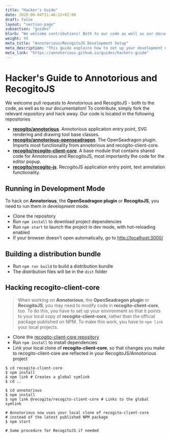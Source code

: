 ```yaml
---
title: "Hacker's Guide"
date: 2020-06-04T11:46:22+02:00
draft: false
layout: "section-page"
subsection: "guides"
blurb: "We welcome contributions! Both to our code as well as our documentation. This guide explains how to set up your development environment for hacking Annotorious or RecogitoJS."
weight: 99
meta_title: "Annotorious/RecogitoJS Development Setup"
meta_description: "This guide explains how to set up your development environment for hacking Annotorious or RecogitoJS."
meta_link: "https://annotorious.github.io/guides/hackers-guide"
---
```


# Hacker's Guide to Annotorious and RecogitoJS

We welcome pull requests to Annotorious and RecogitoJS - both to the code, as well as to our documentation! To contribute,
simply fork the relevant repository and hack away. Our code is located in the following repositories

- __[recogito/annotorious](https://github.com/recogito/annotorious)__. Annotorious application entry point, SVG rendering
  and drawing tool base classes.
- __[recogito/annotorious-openseadragon](https://github.com/recogito/annotorious-openseadragon)__. The OpenSeadragon plugin.
  Imports most functionality from annotorious and recogito-client-core.
- __[recogito/recogito-client-core](https://github.com/recogito/recogito-client-core)__. A base module that contains shared
  code for Annotorious and RecogitoJS, most importantly the code for the editor popup. 
- __[recogito/recogito-js](https://github.com/recogito/recogito-js)__. RecogitoJS application entry point, text annotation
  functionality.

## Running in Development Mode

To hack on __Annotorious__, the __OpenSeadragon plugin__ or __RecogitoJS__, you need to run them in development mode.

- Clone the repository
- Run `npm install` to download project dependencies
- Run `npm start` to launch the project in dev mode, with hot-reloading enabled
- If your browser doesn't open automatically, go to <http://localhost:3000/>

## Building a distribution bundle

- Run `npm run build` to build a distribution bundle
- The distribution files will be in the `dist` folder

## Hacking recogito-client-core

> When working on __Annotorious__, the __OpenSeadragon plugin__ or __RecogitoJS__, you may need to modify code in 
> __recogito-client-core__, too. To do this, you have to set up your environment so that it points to your local
> copy of __recogito-client-core__, rather than the official package published on NPM. To make this work, you 
> have to `npm link` your local projects.

- Clone the [recogito-client-core repository](https://github.com/recogito/recogito-client-core)
- Run `npm install` to install dependencies
- Link your local clone of __recogito-client-core__, so that changes you make to
  recogito-client-core are reflected in your RecogitoJS/Annotorious project

```shell
$ cd recogito-client-core
$ npm install 
$ npm link # Creates a global symlink
$ cd ..

$ cd annotorious
$ npm install
$ npm link @recogito/recogito-client-core # Links to the global symlink

# Annotorious now uses your local clone of recogito-client-core
# instead of the latest published NPM package
$ npm start

# Same procedure for RecogitoJS if needed
```

